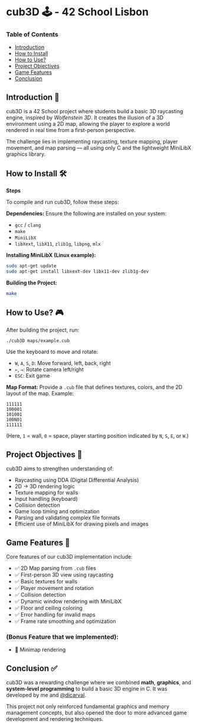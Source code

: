# cub3D 🕹️ - 42 School Lisbon

### Table of Contents
* [Introduction](#introduction-)
* [How to Install](#how-to-install-️)
* [How to Use?](#how-to-use-)
* [Project Objectives](#project-objectives-)
* [Game Features](#game-features-)
* [Conclusion](#conclusion-)


## Introduction 📖

cub3D is a 42 School project where students build a basic 3D raycasting engine, inspired by *Wolfenstein 3D*. It creates the illusion of a 3D environment using a 2D map, allowing the player to explore a world rendered in real time from a first-person perspective.

The challenge lies in implementing raycasting, texture mapping, player movement, and map parsing — all using only C and the lightweight MiniLibX graphics library.

## How to Install 🛠️

**Steps**

To compile and run cub3D, follow these steps:

**Dependencies:**
Ensure the following are installed on your system:

- `gcc` / `clang`
- `make`
- `MiniLibX`
- `libXext`, `libX11`, `zlib1g`, `libpng`, `mlx`

**Installing MiniLibX (Linux example):**
```bash
sudo apt-get update
sudo apt-get install libxext-dev libx11-dev zlib1g-dev
```

**Building the Project:**
```bash
make
```

## How to Use? 🎮

After building the project, run:
```bash
./cub3D maps/example.cub
```

Use the keyboard to move and rotate:
- `W`, `A`, `S`, `D`: Move forward, left, back, right
- `←`, `→`: Rotate camera left/right
- `ESC`: Exit game

**Map Format:**
Provide a `.cub` file that defines textures, colors, and the 2D layout of the map. Example:
```
111111
100001
101001
100N01
111111
```
(Here, `1` = wall, `0` = space, player starting position indicated by `N`, `S`, `E`, or `W`.)

## Project Objectives 🎯

cub3D aims to strengthen understanding of:

- Raycasting using DDA (Digital Differential Analysis)
- 2D → 3D rendering logic
- Texture mapping for walls
- Input handling (keyboard)
- Collision detection
- Game loop timing and optimization
- Parsing and validating complex file formats
- Efficient use of MiniLibX for drawing pixels and images

## Game Features 🧱

Core features of our cub3D implementation include:

- ✅ 2D Map parsing from `.cub` files
- ✅ First-person 3D view using raycasting
- ✅ Basic textures for walls
- ✅ Player movement and rotation
- ✅ Collision detection
- ✅ Dynamic window rendering with MiniLibX
- ✅ Floor and ceiling coloring
- ✅ Error handling for invalid maps
- ✅ Frame rate smoothing and optimization

### (Bonus Feature that we implemented):
- 🧭 Minimap rendering

## Conclusion ✅

cub3D was a rewarding challenge where we combined **math**, **graphics**, and **system-level programming** to build a basic 3D engine in C. It was developed by me and [@dicarval](https://github.com/dicarval).

This project not only reinforced fundamental graphics and memory management concepts, but also opened the door to more advanced game development and rendering techniques.
